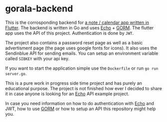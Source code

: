 # gorala-backend

This is the corrosponding backend for [a note / calendar app written in Flutter](https://github.com/raLaaaa/gorala-client).
The backend is written in Go and uses [Echo](https://echo.labstack.com/) + [GORM](https://gorm.io/). The flutter app uses the API of this project.
Authentication is done by `JWT`.

The project also contains a password reset page as well as a basic advertisment page (the page uses google fonts for icons).
It also uses the Sendinblue API for sending emails. You can setup an environment variable called `SIBKEY` with your api key.

If you want to start the application simple use the `Dockerfile` or run `go run server.go`.

This is a pure work in progress side time project and has purely an educational purpose. 
The project is not finished how ever I decided to share it in case anyone is looking for an [Echo](https://echo.labstack.com/) API example project. 

In case you need information on how to do authentication with [Echo](https://echo.labstack.com/) and JWT, how to use [GORM](https://gorm.io/) or how to setup an API this repository might help you.
